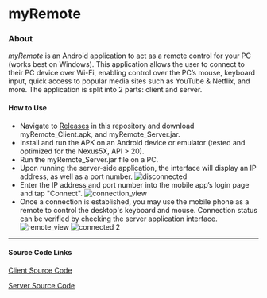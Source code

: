 # myRemote

### About
*myRemote* is an Android application to act as a remote control for your PC (works best on Windows). This application allows the user to connect to their PC device over Wi-Fi, enabling control over the PC’s mouse, keyboard input, quick access to popular media sites such as YouTube & Netflix, and more. The application is split into 2 parts: client and server.

#### How to Use
- Navigate to [Releases](https://github.com/kell90/myRemote/releases) in this repository and download myRemote_Client.apk, and myRemote_Server.jar.
- Install and run the APK on an Android device or emulator (tested and optimized for the Nexus5X, API > 20).
- Run the myRemote_Server.jar file on a PC.
- Upon running the server-side application, the interface will display an IP address, as well as a port number.
![disconnected](https://user-images.githubusercontent.com/44652363/171479819-6135cce0-de49-4d58-b0eb-261488d658b2.png)
- Enter the IP address and port number into the mobile app’s login page and tap "Connect".
![connection_view](https://user-images.githubusercontent.com/44652363/171479855-9e06d99a-611b-4a21-b72a-57525c3e2a73.png)
- Once a connection is established, you may use the mobile phone as a remote to control the desktop's keyboard and mouse. Connection status can be verified by checking the server application interface.
![remote_view](https://user-images.githubusercontent.com/44652363/171480418-ba0ad5b3-e12a-42bb-afca-d6977a2b63e3.png)
![connected 2](https://user-images.githubusercontent.com/44652363/171480427-6276c7dc-2582-428e-b801-10ed23aac563.png)

------------

#### Source Code Links
[Client Source Code](myRemote_Client/app/src/main/java/com/example/li_evoy/myRemote_Client)

[Server Source Code](myRemote_Server/src/app)
